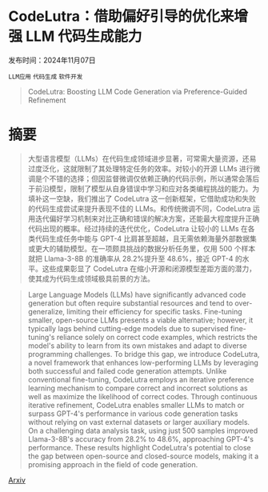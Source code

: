 # CodeLutra：借助偏好引导的优化来增强 LLM 代码生成能力

发布时间：2024年11月07日

`LLM应用` `代码生成` `软件开发`

> CodeLutra: Boosting LLM Code Generation via Preference-Guided Refinement

# 摘要

> 大型语言模型（LLMs）在代码生成领域进步显著，可常需大量资源，还易过度泛化，这就限制了其处理特定任务的效率。对较小的开源 LLMs 进行微调是个不错的选择；但因监督微调仅依赖正确的代码示例，所以通常会落后于前沿模型，限制了模型从自身错误中学习和应对各类编程挑战的能力。为填补这一空缺，我们推出了 CodeLutra 这一创新框架，它借助成功和失败的代码生成尝试来提升表现不佳的 LLMs。和传统微调不同，CodeLutra 运用迭代偏好学习机制来对比正确和错误的解决方案，还能最大程度提升正确代码出现的概率。经过持续的迭代优化，CodeLutra 让较小的 LLMs 在各类代码生成任务中能与 GPT-4 比肩甚至超越，且无需依赖海量外部数据集或更大的辅助模型。在一项颇具挑战的数据分析任务里，仅用 500 个样本就把 Llama-3-8B 的准确率从 28.2%提升至 48.6%，接近 GPT-4 的水平。这些成果彰显了 CodeLutra 在缩小开源和闭源模型差距方面的潜力，使其成为代码生成领域极具前景的方法。

> Large Language Models (LLMs) have significantly advanced code generation but often require substantial resources and tend to over-generalize, limiting their efficiency for specific tasks. Fine-tuning smaller, open-source LLMs presents a viable alternative; however, it typically lags behind cutting-edge models due to supervised fine-tuning's reliance solely on correct code examples, which restricts the model's ability to learn from its own mistakes and adapt to diverse programming challenges. To bridge this gap, we introduce CodeLutra, a novel framework that enhances low-performing LLMs by leveraging both successful and failed code generation attempts. Unlike conventional fine-tuning, CodeLutra employs an iterative preference learning mechanism to compare correct and incorrect solutions as well as maximize the likelihood of correct codes. Through continuous iterative refinement, CodeLutra enables smaller LLMs to match or surpass GPT-4's performance in various code generation tasks without relying on vast external datasets or larger auxiliary models. On a challenging data analysis task, using just 500 samples improved Llama-3-8B's accuracy from 28.2% to 48.6%, approaching GPT-4's performance. These results highlight CodeLutra's potential to close the gap between open-source and closed-source models, making it a promising approach in the field of code generation.

[Arxiv](https://arxiv.org/abs/2411.05199)